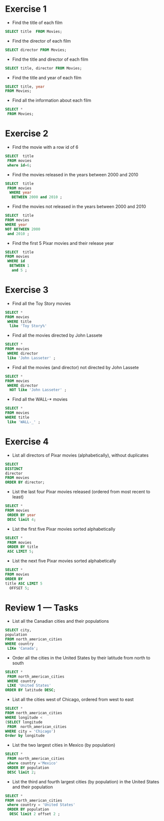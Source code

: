 # Exercise 1

- Find the title of each film

```sql
SELECT title  FROM Movies;
```

- Find the director of each film

```sql
SELECT director FROM Movies;
```

- Find the title and director of each film

```sql
SELECT title, director FROM Movies;
```

- Find the title and year of each film

```sql
SELECT title, year 
FROM Movies;
```

- Find all the information about each film

```sql
SELECT *
 FROM Movies;
```

# Exercise 2

- Find the movie with a row id of 6

```sql
SELECT  title
 FROM movies 
 where id=6;
```

- Find the movies released in the years between 2000 and 2010
```sql
SELECT  title 
 FROM movies
  WHERE year 
   BETWEEN 2000 and 2010 ;
```
- Find the movies not released in the years between 2000 and 2010

```sql
SELECT  title 
FROM movies 
WHERE year 
NOT BETWEEN 2000
 and 2010 ;
```
- Find the first 5 Pixar movies and their release year
```sql
SELECT  title 
FROM movies
 WHERE id
  BETWEEN 1 
   and 5 ;
```


# Exercise 3
- Find all the Toy Story movies
```sql
SELECT * 
FROM movies
 WHERE title
  like 'Toy Story%'
```
- Find all the movies directed by John Lassete
```sql
SELECT * 
FROM movies
 WHERE director 
 like 'John Lasseter' ;
```
- Find all the movies (and director) not directed by John Lassete
```sql
SELECT * 
FROM movies
 WHERE director
  NOT like 'John Lasseter' ;
```
- Find all the WALL-* movies
```sql
SELECT * 
FROM movies 
WHERE title 
 like 'WALL-_' ;
```

# Exercise 4

- List all directors of Pixar movies (alphabetically), without duplicates
```sql
SELECT 
DISTINCT 
director 
FROM movies 
ORDER BY director;
```
- List the last four Pixar movies released (ordered from most recent to least) 
```sql
SELECT * 
FROM movies
 ORDER BY year 
 DESC limit 4;
```
- List the first five Pixar movies sorted alphabetically
```sql
SELECT *
 FROM movies 
 ORDER BY title 
 ASC LIMIT 5;
```
- List the next five Pixar movies sorted alphabetically
```sql
SELECT * 
FROM movies 
ORDER BY 
title ASC LIMIT 5
  OFFSET 5;
```


# Review 1 — Tasks
- List all the Canadian cities and their populations
```sql
SELECT city,
population 
FROM north_american_cities 
WHERE country
 LIKe 'Canada';
```
- Order all the cities in the United States by their latitude from north to south
```sql
SELECT *    
 FROM north_american_cities 
 WHERE country 
 LIKE 'United States'
ORDER BY latitude DESC;
```
- List all the cities west of Chicago, ordered from west to east
```sql
SELECT * 
FROM north_american_cities
WHERE longitude < 
(SELECT longitude
 FROM  north_american_cities 
WHERE city = 'Chicago') 
Order by longitude
```
- List the two largest cities in Mexico (by population) 
```sql
SELECT *
 FROM north_american_cities 
 where country ='Mexico' 
 ORDER BY population 
 DESC limit 2;
```
- List the third and fourth largest cities (by population) in the United States and their population 
```sql
SELECT * 
FROM north_american_cities
 where country = 'United States' 
 ORDER BY population
  DESC limit 2 offset 2 ;

```
